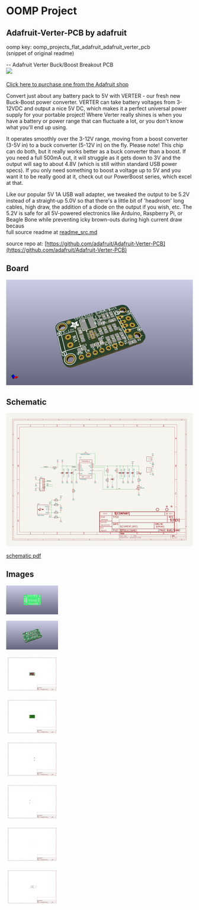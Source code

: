 # OOMP Project  
## Adafruit-Verter-PCB  by adafruit  
  
oomp key: oomp_projects_flat_adafruit_adafruit_verter_pcb  
(snippet of original readme)  
  
-- Adafruit Verter Buck/Boost Breakout PCB  
<a href="http://www.adafruit.com/products/2190"><img src="assets/image.jpg?raw=true" width="500px"><br/>  
Click here to purchase one from the Adafruit shop</a>  
  
Convert just about any battery pack to 5V with VERTER - our fresh new Buck-Boost power converter. VERTER can take battery voltages from 3-12VDC and output a nice 5V DC, which makes it a perfect universal power supply for your portable project! Where Verter really shines is when you have a battery or power range that can fluctuate a lot, or you don't know what you'll end up using.  
  
It operates smoothly over the 3-12V range, moving from a boost converter (3-5V in) to a buck converter (5-12V in) on the fly. Please note! This chip can do both, but it really works better as a buck converter than a boost. If you need a full 500mA out, it will struggle as it gets down to 3V and the output will sag to about 4.8V (which is still within standard USB power specs). If you only need something to boost a voltage up to 5V and you want it to be really good at it, check out our PowerBoost series, which excel at that.  
  
Like our popular 5V 1A USB wall adapter, we tweaked the output to be 5.2V instead of a straight-up 5.0V so that there's a little bit of 'headroom' long cables, high draw, the addition of a diode on the output if you wish, etc. The 5.2V is safe for all 5V-powered electronics like Arduino, Raspberry Pi, or Beagle Bone while preventing icky brown-outs during high current draw becaus  
  full source readme at [readme_src.md](readme_src.md)  
  
source repo at: [https://github.com/adafruit/Adafruit-Verter-PCB](https://github.com/adafruit/Adafruit-Verter-PCB)  
## Board  
  
[![working_3d.png](working_3d_600.png)](working_3d.png)  
## Schematic  
  
[![working_schematic.png](working_schematic_600.png)](working_schematic.png)  
  
[schematic pdf](working_schematic.pdf)  
## Images  
  
[![working_3D_bottom.png](working_3D_bottom_140.png)](working_3D_bottom.png)  
  
[![working_3D_top.png](working_3D_top_140.png)](working_3D_top.png)  
  
[![working_assembly_page_01.png](working_assembly_page_01_140.png)](working_assembly_page_01.png)  
  
[![working_assembly_page_02.png](working_assembly_page_02_140.png)](working_assembly_page_02.png)  
  
[![working_assembly_page_03.png](working_assembly_page_03_140.png)](working_assembly_page_03.png)  
  
[![working_assembly_page_04.png](working_assembly_page_04_140.png)](working_assembly_page_04.png)  
  
[![working_assembly_page_05.png](working_assembly_page_05_140.png)](working_assembly_page_05.png)  
  
[![working_assembly_page_06.png](working_assembly_page_06_140.png)](working_assembly_page_06.png)  
